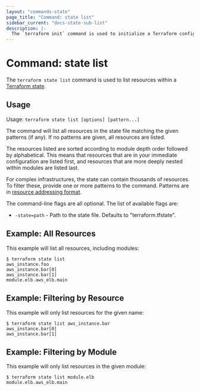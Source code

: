 ```yaml
---
layout: "commands-state"
page_title: "Command: state list"
sidebar_current: "docs-state-sub-list"
description: |-
  The `terraform init` command is used to initialize a Terraform configuration using another module as a skeleton.
---
```


# Command: state list

The `terraform state list` command is used to list resources within a
[Terraform state](/docs/state/index.html).

## Usage

Usage: `terraform state list [options] [pattern...]`

The command will list all resources in the state file matching the given
patterns (if any). If no patterns are given, all resources are listed.

The resources listed are sorted according to module depth order followed
by alphabetical. This means that resources that are in your immediate
configuration are listed first, and resources that are more deeply nested
within modules are listed last.

For complex infrastructures, the state can contain thousands of resources.
To filter these, provide one or more patterns to the command. Patterns are
in [resource addressing format](/docs/commands/state/addressing.html).

The command-line flags are all optional. The list of available flags are:

* `-state=path` - Path to the state file. Defaults to "terraform.tfstate".

## Example: All Resources

This example will list all resources, including modules:

```
$ terraform state list
aws_instance.foo
aws_instance.bar[0]
aws_instance.bar[1]
module.elb.aws_elb.main
```

## Example: Filtering by Resource

This example will only list resources for the given name:

```
$ terraform state list aws_instance.bar
aws_instance.bar[0]
aws_instance.bar[1]
```

## Example: Filtering by Module

This example will only list resources in the given module:

```
$ terraform state list module.elb
module.elb.aws_elb.main
```
